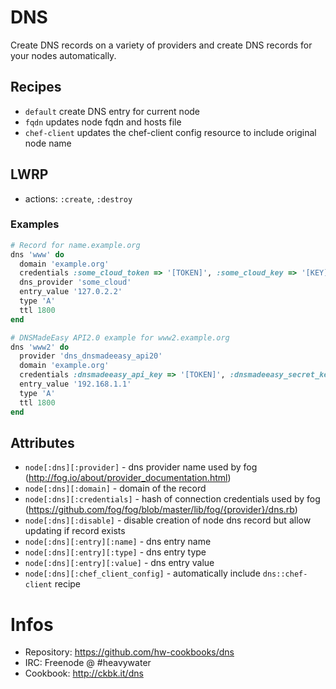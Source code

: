# DNS

Create DNS records on a variety of providers and 
create DNS records for your nodes automatically.

## Recipes

* `default` create DNS entry for current node
* `fqdn` updates node fqdn and hosts file
* `chef-client` updates the chef-client config resource to include original node name

## LWRP

* actions: `:create`, `:destroy`

### Examples

```ruby
# Record for name.example.org
dns 'www' do
  domain 'example.org'
  credentials :some_cloud_token => '[TOKEN]', :some_cloud_key => '[KEY]'
  dns_provider 'some_cloud'
  entry_value '127.0.2.2'
  type 'A'
  ttl 1800
end
```
```ruby
# DNSMadeEasy API2.0 example for www2.example.org
dns 'www2' do
  provider 'dns_dnsmadeeasy_api20'
  domain 'example.org'
  credentials :dnsmadeeasy_api_key => '[TOKEN]', :dnsmadeeasy_secret_key => '[KEY]'
  entry_value '192.168.1.1'
  type 'A'
  ttl 1800
end
```


## Attributes

* `node[:dns][:provider]` - dns provider name used by fog (http://fog.io/about/provider_documentation.html)
* `node[:dns][:domain]` - domain of the record
* `node[:dns][:credentials]` - hash of connection credentials used by fog (https://github.com/fog/fog/blob/master/lib/fog/{provider}/dns.rb)
* `node[:dns][:disable]` - disable creation of node dns record but allow updating if record exists
* `node[:dns][:entry][:name]` - dns entry name
* `node[:dns][:entry][:type]` - dns entry type
* `node[:dns][:entry][:value]` - dns entry value
* `node[:dns][:chef_client_config]` - automatically include `dns::chef-client` recipe

# Infos
* Repository: https://github.com/hw-cookbooks/dns
* IRC: Freenode @ #heavywater
* Cookbook: http://ckbk.it/dns
